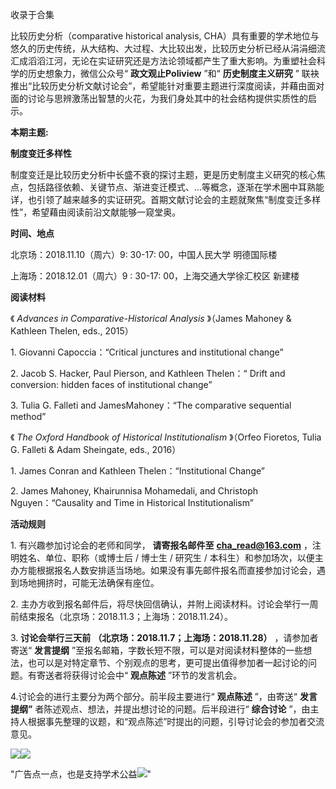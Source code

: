 

收录于合集

比较历史分析（comparative historical analysis,
CHA）具有重要的学术地位与悠久的历史传统，从大结构、大过程、大比较出发，比较历史分析已经从涓涓细流汇成滔滔江河，无论在实证研究还是方法论领域都产生了重大影响。为重塑社会科学的历史想象力，微信公众号“
**政文观止Poliview** ”和“ **历史制度主义研究** ”
联袂推出“比较历史分析文献讨论会”，希望能针对重要主题进行深度阅读，并藉由面对面的讨论与思辨激荡出智慧的火花，为我们身处其中的社会结构提供实质性的启示。

  

 **本期主题:**

 **制度变迁多样性**

  

制度变迁是比较历史分析中长盛不衰的探讨主题，更是历史制度主义研究的核心焦点，包括路径依赖、关键节点、渐进变迁模式、...等概念，逐渐在学术圈中耳熟能详，也引领了越来越多的实证研究。首期文献讨论会的主题就聚焦“制度变迁多样性”，希望藉由阅读前沿文献能够一窥堂奥。

  

 **时间、地点**

  

北京场：2018.11.10（周六）9: 30-17: 00，中国人民大学 明德国际楼

上海场：2018.12.01（周六）9 : 30-17: 00，上海交通大学徐汇校区 新建楼

  

 **阅读材料**

  

《 _Advances in Comparative-Historical Analysis_ 》（James Mahoney & Kathleen
Thelen, eds., 2015）

1\. Giovanni Capoccia：“Critical junctures and institutional change”

2\. Jacob S. Hacker, Paul Pierson, and Kathleen Thelen：“ Drift and conversion:
hidden faces of institutional change”

3\. Tulia G. Falleti and JamesMahoney：“The comparative sequential method”

《 _The Oxford Handbook of Historical Institutionalism_ 》（Orfeo Fioretos, Tulia
G. Falleti & Adam Sheingate, eds., 2016）

1\. James Conran and Kathleen Thelen：“Institutional Change”

2\. James Mahoney, Khairunnisa Mohamedali, and Christoph Nguyen：“Causality and
Time in Historical Institutionalism”

  

 **活动规则**

  

1\. 有兴趣参加讨论会的老师和同学， **请寄报名邮件至** **cha_read@163.com** ，注明姓名、单位、职称（或博士后 / 博士生 /
研究生 / 本科生）和参加场次，以便主办方能根据报名人数安排适当场地。如果没有事先邮件报名而直接参加讨论会，遇到场地拥挤时，可能无法确保有座位。

  

2\. 主办方收到报名邮件后，将尽快回信确认，并附上阅读材料。讨论会举行一周前结束报名（北京场：2018.11.3；上海场：2018.11.24）。

  

3\. **讨论会举行三天前** **（北京场：2018.11.7；上海场：2018.11.28）** ，请参加者寄送“ **发言提纲**
”至报名邮箱，字数长短不限，可以是对阅读材料整体的一些想法，也可以是对特定章节、个别观点的思考，更可提出值得参加者一起讨论的问题。有寄送者将获得讨论会中“
**观点陈述** ”环节的发言机会。

  

4.讨论会的进行主要分为两个部分。前半段主要进行“ **观点陈述** ”，由寄送“ **发言提纲”** 者陈述观点、想法，并提出想讨论的问题。后半段进行“
**综合讨论** ”，由主持人根据事先整理的议题，和“观点陈述”时提出的问题，引导讨论会的参加者交流意见。

![](/images/501/2.jpeg)![](/images/501/3.jpeg)

"广告点一点，也是支持学术公益![](/images/501/4.png)"

